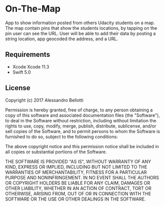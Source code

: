 # On-The-Map

App to show information posted from others Udacity students on a map.
The map contain pins that show the students locations, by tapping on the pin user can see the URL.
User will be able to add their data by posting a string location, app geocoded the address, and a URL.

## Requirements

- Xcode Xcode 11.3
- Swift 5.0

## License

Copyright (c) 2017 Alessandro Bellotti

Permission is hereby granted, free of charge, to any person obtaining a copy of this software and associated documentation files (the "Software"), to deal in the Software without restriction, including without limitation the rights to use, copy, modify, merge, publish, distribute, sublicense, and/or sell copies of the Software, and to permit persons to whom the Software is furnished to do so, subject to the following conditions:

The above copyright notice and this permission notice shall be included in all copies or substantial portions of the Software.

THE SOFTWARE IS PROVIDED "AS IS", WITHOUT WARRANTY OF ANY KIND, EXPRESS OR IMPLIED, INCLUDING BUT NOT LIMITED TO THE WARRANTIES OF MERCHANTABILITY, FITNESS FOR A PARTICULAR PURPOSE AND NONINFRINGEMENT. IN NO EVENT SHALL THE AUTHORS OR COPYRIGHT HOLDERS BE LIABLE FOR ANY CLAIM, DAMAGES OR OTHER LIABILITY, WHETHER IN AN ACTION OF CONTRACT, TORT OR OTHERWISE, ARISING FROM, OUT OF OR IN CONNECTION WITH THE SOFTWARE OR THE USE OR OTHER DEALINGS IN THE SOFTWARE.
